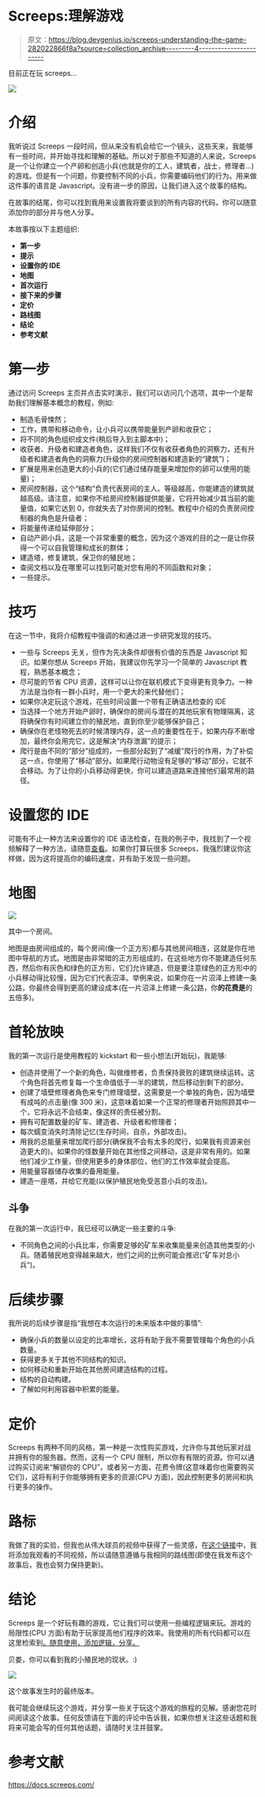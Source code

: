 # Screeps:理解游戏

> 原文：<https://blog.devgenius.io/screeps-understanding-the-game-282022866f8a?source=collection_archive---------4----------------------->

目前正在玩 screeps…

![](img/f28b2e8a3128474945b5161833886bec.png)

# 介绍

我听说过 Screeps 一段时间，但从来没有机会给它一个镜头，这些天来，我能够有一些时间，并开始寻找和理解的基础。所以对于那些不知道的人来说，Screeps 是一个让你建立一个产卵和创造小兵(也就是你的工人，建筑者，战士，修理者…)的游戏。但是有一个问题，你要控制不同的小兵，你需要编码他们的行为。用来做这件事的语言是 Javascript。没有进一步的原因，让我们进入这个故事的结构。

在故事的结尾，你可以找到我用来设置我将要谈到的所有内容的代码，你可以随意添加你的部分并与他人分享。

本故事按以下主题组织:

*   **第一步**
*   **提示**
*   **设置你的 IDE**
*   **地图**
*   **首次运行**
*   **接下来的步骤**
*   **定价**
*   **路线图**
*   **结论**
*   **参考文献**

# 第一步

通过访问 Screeps 主页并点击实时演示，我们可以访问几个选项，其中一个是帮助我们理解基本概念的教程，例如:

*   制造毛骨悚然；
*   工作，携带和移动命令，让小兵可以携带能量到产卵和收获它；
*   将不同的角色组织成文件(稍后导入到主脚本中)；
*   收获者、升级者和建造者角色，这样我们不仅有收获者角色的洞察力，还有升级者和建造者角色的洞察力(升级你的房间控制器和建造新的“建筑”)；
*   扩展是用来创造更大的小兵的(它们通过储存能量来增加你的卵可以使用的能量)；
*   房间控制器，这个“结构”负责代表房间的主人。等级越高，你能建造的建筑就越高级。请注意，如果你不给房间控制器提供能量，它将开始减少其当前的能量值，如果它达到 0，你就失去了对你房间的控制。教程中介绍的负责房间控制器的角色是升级者；
*   将能量传递给延伸部分；
*   自动产卵小兵，这是一个非常重要的概念，因为这个游戏的目的之一是让你获得一个可以自我管理和成长的群体；
*   建造塔，修复建筑，保卫你的殖民地；
*   查阅文档以及在哪里可以找到可能对您有用的不同函数和对象；
*   一些提示。

# 技巧

在这一节中，我将介绍教程中强调的和通过进一步研究发现的技巧。

*   一些与 Screeps 无关，但作为先决条件却很有价值的东西是 Javascript 知识。如果你想从 Screeps 开始，我建议你先学习一个简单的 Javascript 教程，熟悉基本概念；
*   尽可能的节省 CPU 资源，这样可以让你在联机模式下变得更有竞争力。一种方法是当你有一群小兵时，用一个更大的来代替他们；
*   如果你决定玩这个游戏，花些时间设置一个带有正确语法检查的 IDE
*   当选择一个地方开始产卵时，确保你的房间与潜在的其他玩家有物理隔离，这将确保你有时间建立你的殖民地，直到你至少能够保护自己；
*   确保你在老怪物死去的时候清理内存，这一点的重要性在于，如果内存不断增加，最终你会用完它，这是解决“内存泄漏”的提示；
*   爬行是由不同的“部分”组成的，一些部分起到了“减缓”爬行的作用，为了补偿这一点，你使用了“移动”部分。如果爬行动物没有足够的“移动”部分，它就不会移动。为了让你的小兵移动得更快，你可以建造道路来连接他们最常用的路径。

# 设置您的 IDE

可能有不止一种方法来设置你的 IDE 语法检查，在我的例子中，我找到了一个视频解释了一种方法，请随意[查看](https://www.youtube.com/watch?v=edBMmOAfJ-Q)。如果你打算玩很多 Screeps，我强烈建议你这样做，因为这将提高你的编码速度，并有助于发现一些问题。

# 地图

![](img/4d0a5a4105add8d66fece9cc77bb152e.png)

其中一个房间。

地图是由房间组成的，每个房间(像一个正方形)都与其他房间相连，这就是你在地图中导航的方式。地图是由非常暗的正方形组成的，在这些地方你不能建造任何东西，然后你有灰色和绿色的正方形，它们允许建造，但是要注意绿色的正方形中的小兵移动得比较慢，因为它们代表沼泽。举例来说，如果你在一片沼泽上修建一条公路，你最终会得到更高的建设成本(在一片沼泽上修建一条公路，你**的花费是**的五倍多)。

# 首轮放映

我的第一次运行是使用教程的 kickstart 和一些小想法(开始玩)，我能够:

*   创造并使用了一个新的角色，叫做维修者，负责保持衰败的建筑继续运转。这个角色将首先修复每一个生命值低于一半的建筑，然后移动到剩下的部分。
*   创建了墙壁修理者角色来专门修理墙壁，这需要是一个单独的角色，因为墙壁有成吨的点击量(像 300 米)，这意味着如果一个正常的修理者开始照顾其中一个，它将永远不会结束，像这样的责任被分割。
*   拥有可配置数量的矿车、建造者、升级者和修理者；
*   每次蠕变消失时清除记忆(生存时间，自杀，外部攻击)。
*   用我的总能量来增加爬行部分(确保我不会有太多的爬行，如果我有资源来创造更大的)。如果你的怪数量开始在其他怪之间移动，这是非常有用的。如果他们减少工作量，但使用更多的身体部位，他们的工作效率就会提高。
*   用能量容器储存收集的备用能量。
*   建造一座塔，并给它充能(以保护殖民地免受恶意小兵的攻击)。

## 斗争

在我的第一次运行中，我已经可以确定一些主要的斗争:

*   不同角色之间的小兵比率，你需要足够的矿车来收集能量来创造其他类型的小兵。随着殖民地变得越来越大，他们之间的比例可能会推迟(“矿车对总小兵”)。

# 后续步骤

我所说的后续步骤是指“我想在本次运行的未来版本中做的事情”:

*   确保小兵的数量以设定的比率增长，这将有助于我不需要管理每个角色的小兵数量。
*   获得更多关于其他不同结构的知识。
*   如何移动和重新开始在其他房间建造结构的过程。
*   结构的自动构建。
*   了解如何利用容器中积累的能量。

# 定价

Screeps 有两种不同的风格，第一种是一次性购买游戏，允许你与其他玩家对战并拥有你的服务器。然而，这有一个 CPU 限制，所以你有有限的资源。你可以通过购买订阅来“解锁你的 CPU”，或者另一方面，花费令牌(这意味着你也需要购买它们)，这将有利于你能够拥有更多的资源(CPU 方面)，因此控制更多的房间和执行更多的操作。

# 路标

我做了我的实验，但我也从伟大球员的视频中获得了一些灵感，在[这个链接](https://github.com/xalves/roadmaps/blob/main/Roadmaps.md)中，我将添加我观看的不同视频，所以请随意遵循与我相同的路线图(即使在我发布这个故事后，我也会努力保持更新)。

# 结论

Screeps 是一个好玩有趣的游戏，它让我们可以使用一些编程逻辑来玩。游戏的局限性(CPU 方面)有助于玩家提高他们程序的效率。我使用的所有代码都可以在这里检索到[。随意使用，添加逻辑，分享。](https://github.com/xalves/screeps-strategies)

贝娄，你可以看到我的小殖民地的现状。:)

![](img/4a6fce82042a5e10a23c494922b0e931.png)

这个故事发生时的最终版本。

我可能会继续玩这个游戏，并分享一些关于玩这个游戏的旅程的见解。感谢您花时间阅读这个故事。任何反馈请在下面的评论中告诉我，如果你想关注这些话题和我将来可能会写的任何其他话题，请随时关注并鼓掌。

# **参考文献**

https://docs.screeps.com/